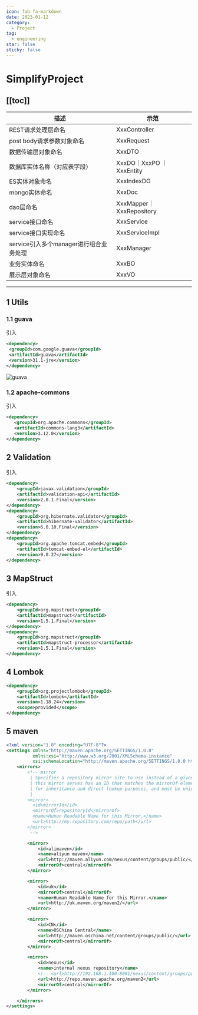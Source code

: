 ```yaml
---
icon: fab fa-markdown
date: 2023-01-12
category:
  - Project
tag:
  - engineering
star: false
sticky: false
---
```


# SimplifyProject

[[toc]]
---

| 描述                                   | 示范                      |
| -------------------------------------- | ------------------------ |
| REST请求处理层命名                       | XxxController            |
| post body请求参数对象命名                 | XxxRequest               |
| 数据传输层对象命名                        | XxxDTO                   |
| 数据库实体名称（对应表字段）                | XxxDO｜XxxPO ｜XxxEntity |
| ES实体对象命名                           | XxxIndexDO               |
| mongo实体命名                           | XxxDoc                   |
| dao层命名                               | XxxMapper｜XxxRepository |
| service接口命名                         | XxxService               |
| service接口实现命名                      | XxxServiceImpl           |
| service引入多个manager进行组合业务处理     | XxxManager               |
| 业务实体命名                             | XxxBO                    |
| 展示层对象命名                           | XxxVO                    |
---

## 1 Utils
### 1.1 guava
引入
```xml
<dependency>
 <groupId>com.google.guava</groupId>
 <artifactId>guava</artifactId>
 <version>31.1-jre</version>
</dependency>
```
![guava](https://p3-juejin.byteimg.com/tos-cn-i-k3u1fbpfcp/d9a988c7f6934cd9b5ff876c4ca93105~tplv-k3u1fbpfcp-zoom-in-crop-mark:1512:0:0:0.awebp)

### 1.2 apache-commons
引入
```xml
<dependency>
   <groupId>org.apache.commons</groupId>
   <artifactId>commons-lang3</artifactId>
   <version>3.12.0</version>
</dependency>
```


## 2 Validation
引入
```xml
<dependency>
    <groupId>javax.validation</groupId>
    <artifactId>validation-api</artifactId>
    <version>2.0.1.Final</version>
</dependency>
<dependency>
    <groupId>org.hibernate.validator</groupId>
    <artifactId>hibernate-validator</artifactId>
    <version>6.0.18.Final</version>
</dependency>
<dependency>
    <groupId>org.apache.tomcat.embed</groupId>
    <artifactId>tomcat-embed-el</artifactId>
    <version>9.0.27</version>
</dependency>
```

## 3 MapStruct
引入
```xml
<dependency>
    <groupId>org.mapstruct</groupId>
    <artifactId>mapstruct</artifactId>
    <version>1.5.1.Final</version>
</dependency>
<dependency>
    <groupId>org.mapstruct</groupId>
    <artifactId>mapstruct-processor</artifactId>
    <version>1.5.1.Final</version>
</dependency>
```

## 4 Lombok

```xml
<dependency>
    <groupId>org.projectlombok</groupId>
    <artifactId>lombok</artifactId>
    <version>1.18.24</version>
    <scope>provided</scope>
</dependency>
```

## 5 maven
```xml
<?xml version="1.0" encoding="UTF-8"?>
<settings xmlns="http://maven.apache.org/SETTINGS/1.0.0"
          xmlns:xsi="http://www.w3.org/2001/XMLSchema-instance"
          xsi:schemaLocation="http://maven.apache.org/SETTINGS/1.0.0 http://maven.apache.org/xsd/settings-1.0.0.xsd">
    <mirrors>
        <!-- mirror
         | Specifies a repository mirror site to use instead of a given repository. The repository that
         | this mirror serves has an ID that matches the mirrorOf element of this mirror. IDs are used
         | for inheritance and direct lookup purposes, and must be unique across the set of mirrors.
         |
        <mirror>
          <id>mirrorId</id>
          <mirrorOf>repositoryId</mirrorOf>
          <name>Human Readable Name for this Mirror.</name>
          <url>http://my.repository.com/repo/path</url>
        </mirror>
         -->

        <mirror>
            <id>alimaven</id>
            <name>aliyun maven</name>
            <url>http://maven.aliyun.com/nexus/content/groups/public/</url>
            <mirrorOf>central</mirrorOf>
        </mirror>

        <mirror>
            <id>uk</id>
            <mirrorOf>central</mirrorOf>
            <name>Human Readable Name for this Mirror.</name>
            <url>http://uk.maven.org/maven2/</url>
        </mirror>

        <mirror>
            <id>CN</id>
            <name>OSChina Central</name>
            <url>http://maven.oschina.net/content/groups/public/</url>
            <mirrorOf>central</mirrorOf>
        </mirror>

        <mirror>
            <id>nexus</id>
            <name>internal nexus repository</name>
            <!-- <url>http://192.168.1.100:8081/nexus/content/groups/public/</url>-->
            <url>http://repo.maven.apache.org/maven2</url>
            <mirrorOf>central</mirrorOf>
        </mirror>

    </mirrors>
</settings>
```
